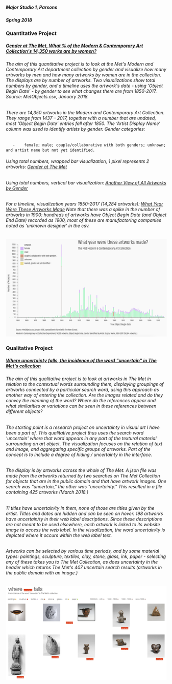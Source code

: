 
##### Major Studio 1, Parsons
##### Spring 2018


### Quantitative Project

#####   [Gender at The Met, What % of the Modern & Contemporary Art Collection's 14,350 works are by women?](https://churc.github.io/MajorStudio1/MetProjects/gender) 
   
###### The aim of this quantitative project is to look at the Met's Modern and Contemporary Art department collection by gender and visualize how many artworks by men and how many artworks by women are in the collection. The displays are by number of artworks. Two visualizations show total numbers by gender, and a timeline uses the artwork's date - using 'Object Begin Date' - by gender to see what changes there are from 1850-2017. Source: MetObjects.csv, January 2018.

###### There are 14,350 artworks in the Modern and Contemporary Art Collection. They range from 1437 – 2017, together with a number that are undated, most 'Object Begin Date' entries fall after 1850. The ‘Artist Display Name’ column was used to identify artists by gender. Gender categories:        
       -    female; male; couple/collaborative with both genders; unknown; and artist name but not yet identified.


###### Using total numbers, wrapped bar visualization, 1 pixel represents 2 artworks: [Gender at The Met](https://churc.github.io/MajorStudio1/MetProjects/gender)
###### Using total numbers, vertical bar visualization: [Another View of All Artworks by Gender](https://churc.github.io/MajorStudio1/MetProjects/gender#c2)
###### For a timeline, visualization years 1850-2017 (14,284 artworks):  [What Year Were These Artworks Made](https://churc.github.io/MajorStudio1/MetProjects/gender/#c3) Note that there was a spike in the number of artworks in 1900: hundreds of artworks have Object Begin Date (and Object End Date) recorded as 1900, most of these are manufactoring companies noted as 'unknown designer' in the csv.





![by Year](MetProjects/gender/assets/image_timeline.png)









### Qualitative Project


#####   [Where uncertainty falls, the incidence of the word "uncertain" in The Met's collection](https://churc.github.io/MajorStudio1/MetProjectsQual/uncertainty)


###### The aim of this qualitative project is to look at artworks in The Met in relation to the contextual words surrounding them, displaying groupings of artworks connected by a particular search word, using this approach as another way of entering the collection. Are the images related and do they convey the meaning of the word? Where do the references appear and what similarities or variations can be seen in these references between different objects? 
###### The starting point is a research project on uncertainty in visual art I have been a part of. This qualitative project thus uses the search word 'uncertain' where that word appears in any part of the textural material surrounding an art object. The visualization focuses on the relation of text and image, and aggregating specific groups of artworks. Part of the concept is to include a degree of hiding / uncertainty in the interface. 

###### The display is by artworks across the whole of The Met. A json file was made from the artworks returned by two searches on The Met Collection for objects that are in the public domain and that have artwork images. One search was "uncertain," the other was "uncertainty." This resulted in a file containing 425 artworks (March 2018.)
###### 11 titles have uncertain/ty in them, none of those are titles given by the artist. Titles and dates are hidden and can be seen on hover. 198 artworks have uncertain/ty in their web label descriptions. Since these descriptions are not meant to be used elsewhere, each artwork is linked to its website image to access the web label. In the visualization, the word uncertain/ty is depicted where it occurs within the web label text.
###### Artworks can be selected by various time periods, and by some material types: paintings, sculpture, textiles, clay, stone, glass, ink, paper - selecting any of these takes you to The Met Collection, as does uncertainty in the header which returns The Met's 407 uncertain search results (artworks in the public domain with an image.) 





![where uncertainty falls](MetProjectsQual/uncertainty/assets/qual_uncertain.png)

